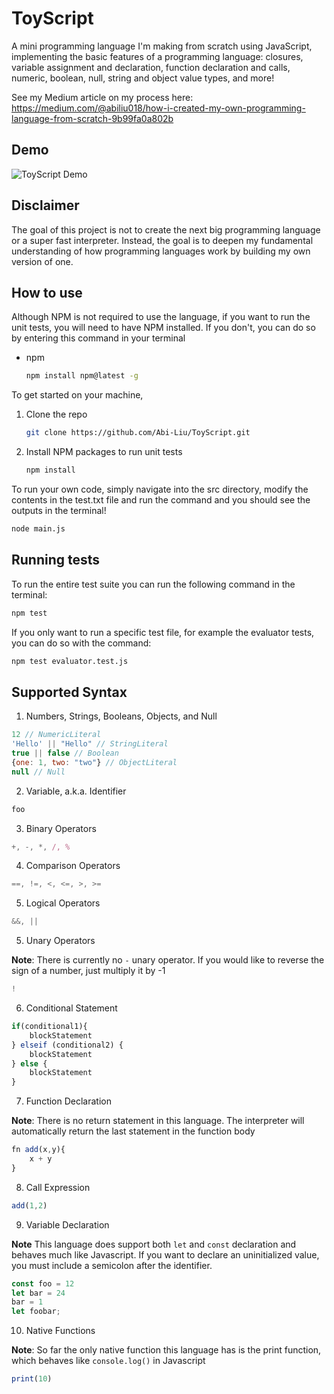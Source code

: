 # ToyScript

A mini programming language I'm making from scratch using JavaScript, implementing the basic features of a programming language: closures, variable assignment and declaration, function declaration and calls, numeric, boolean, null, string and object value types, and more!

See my Medium article on my process here: https://medium.com/@abiliu018/how-i-created-my-own-programming-language-from-scratch-9b99fa0a802b

## Demo

![ToyScript Demo](Demo/demo.gif)

## Disclaimer

The goal of this project is not to create the next big programming language or a super fast interpreter. Instead, the goal is to deepen my fundamental understanding of how programming languages work by building my own version of one.

## How to use

Although NPM is not required to use the language, if you want to run the unit tests, you will need to have NPM installed. If you don't, you can do so by entering this command in your terminal

- npm
  ```sh
  npm install npm@latest -g
  ```

To get started on your machine,

1. Clone the repo
   ```sh
   git clone https://github.com/Abi-Liu/ToyScript.git
   ```
2. Install NPM packages to run unit tests
   ```sh
   npm install
   ```
To run your own code, simply navigate into the src directory, modify the contents in the test.txt file and run the command and you should see the outputs in the terminal!

```sh
node main.js
```

## Running tests

To run the entire test suite you can run the following command in the terminal:

```sh
npm test
```

If you only want to run a specific test file, for example the evaluator tests, you can do so with the command:

```sh
npm test evaluator.test.js
```

## Supported Syntax

1. Numbers, Strings, Booleans, Objects, and Null

```javascript
12 // NumericLiteral
'Hello' || "Hello" // StringLiteral
true || false // Boolean
{one: 1, two: "two"} // ObjectLiteral
null // Null
```

2. Variable, a.k.a. Identifier

```javascript
foo
```

3. Binary Operators

```javascript
+, -, *, /, %
```

4. Comparison Operators

```javascript
==, !=, <, <=, >, >=
```

5. Logical Operators

```javascript
&&, ||
```

5. Unary Operators

**Note**: There is currently no `-` unary operator. If you would like to reverse the sign of a number, just multiply it by -1

```javascript
!
```

6. Conditional Statement

```javascript
if(conditional1){
    blockStatement
} elseif (conditional2) {
    blockStatement
} else {
    blockStatement
}
```

7. Function Declaration

**Note**: There is no return statement in this language. The interpreter will automatically return the last statement in the function body

```javascript
fn add(x,y){
    x + y
}
```

8. Call Expression

```javascript
add(1,2)
```

9. Variable Declaration

**Note** This language does support both `let` and `const` declaration and behaves much like Javascript. If you want to declare an uninitialized value, you must include a semicolon after the identifier.

```javascript
const foo = 12
let bar = 24
bar = 1
let foobar;
```

10. Native Functions

**Note**: So far the only native function this language has is the print function, which behaves like `console.log()` in Javascript

```javascript
print(10)
```
